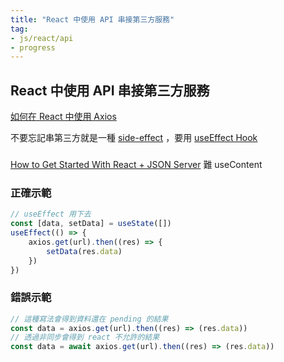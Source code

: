 ```yaml
---
title: "React 中使用 API 串接第三方服務"
tag: 
- js/react/api
- progress
---
```


##  React 中使用 API 串接第三方服務
[如何在 React 中使用 Axios](https://chinese.freecodecamp.org/news/how-to-use-axios-with-react/)

不要忘記串第三方就是一種 [side-effect](side-effect.md) ，要用 [useEffect Hook](useEffect%20Hook.md)

###
[How to Get Started With React + JSON Server](https://www.webtips.dev/react-json-server) 難 useContent

### 正確示範
```jsx
// useEffect 用下去
const [data, setData] = useState([])
useEffect(() => {
	axios.get(url).then((res) => {
		setData(res.data)
	})
})
```
### 錯誤示範
```jsx
// 這種寫法會得到資料還在 pending 的結果
const data = axios.get(url).then((res) => (res.data))
// 透過非同步會得到 react 不允許的結果
const data = await axios.get(url).then((res) => (res.data))
```
